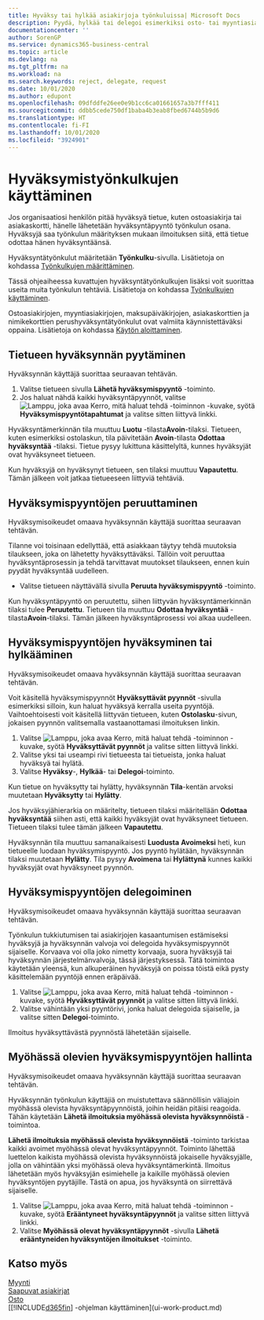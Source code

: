 ```yaml
---
title: Hyväksy tai hylkää asiakirjoja työnkuluissa| Microsoft Docs
description: Pyydä, hylkää tai delegoi esimerkiksi osto- tai myyntiasiakirjan hyväksyntä työnkulun osana.
documentationcenter: ''
author: SorenGP
ms.service: dynamics365-business-central
ms.topic: article
ms.devlang: na
ms.tgt_pltfrm: na
ms.workload: na
ms.search.keywords: reject, delegate, request
ms.date: 10/01/2020
ms.author: edupont
ms.openlocfilehash: 09dfddfe26ee0e9b1cc6ca01661657a3b7fff411
ms.sourcegitcommit: ddbb5cede750df1baba4b3eab8fbed6744b5b9d6
ms.translationtype: HT
ms.contentlocale: fi-FI
ms.lasthandoff: 10/01/2020
ms.locfileid: "3924901"
---
```

# <a name="use-approval-workflows"></a>Hyväksymistyönkulkujen käyttäminen
Jos organisaatiosi henkilön pitää hyväksyä tietue, kuten ostoasiakirja tai asiakaskortti, hänelle lähetetään hyväksyntäpyyntö työnkulun osana. Hyväksyjä saa työnkulun määrityksen mukaan ilmoituksen siitä, että tietue odottaa hänen hyväksyntäänsä.

Hyväksyntätyönkulut määritetään **Työnkulku**-sivulla. Lisätietoja on kohdassa [Työnkulkujen määrittäminen](across-set-up-workflows.md).

Tässä ohjeaiheessa kuvattujen hyväksyntätyönkulkujen lisäksi voit suorittaa useita muita työnkulun tehtäviä. Lisätietoja on kohdassa [Työnkulkujen käyttäminen](across-use-workflows.md).

Ostoasiakirjojen, myyntiasiakirjojen, maksupäiväkirjojen, asiakaskorttien ja nimikekorttien perushyväksyntätyönkulut ovat valmiita käynnistettäväksi oppaina. Lisätietoja on kohdassa [Käytön aloittaminen](product-get-started.md).

## <a name="to-request-approval-of-a-record"></a>Tietueen hyväksynnän pyytäminen
Hyväksynnän käyttäjä suorittaa seuraavan tehtävän.

1. Valitse tietueen sivulla **Lähetä hyväksymispyyntö** -toiminto.
2. Jos haluat nähdä kaikki hyväksyntäpyynnöt, valitse ![Lamppu, joka avaa Kerro, mitä haluat tehdä -toiminnon](media/ui-search/search_small.png "Kerro, mitä haluat tehdä") -kuvake, syötä **Hyväksymispyyntötapahtumat** ja valitse sitten liittyvä linkki.  

Hyväksyntämerkinnän tila muuttuu **Luotu** -tilasta**Avoin**-tilaksi. Tietueen, kuten esimerkiksi ostolaskun, tila päivitetään **Avoin**-tilasta **Odottaa hyväksyntää** -tilaksi. Tietue pysyy lukittuna käsittelyltä, kunnes hyväksyjät ovat hyväksyneet tietueen.

Kun hyväksyjä on hyväksynyt tietueen, sen tilaksi muuttuu **Vapautettu**. Tämän jälkeen voit jatkaa tietueeseen liittyviä tehtäviä.

## <a name="to-cancel-requests-for-approval"></a>Hyväksymispyyntöjen peruuttaminen
Hyväksymisoikeudet omaava hyväksynnän käyttäjä suorittaa seuraavan tehtävän.

Tilanne voi toisinaan edellyttää, että asiakkaan täytyy tehdä muutoksia tilaukseen, joka on lähetetty hyväksyttäväksi. Tällöin voit peruuttaa hyväksyntäprosessin ja tehdä tarvittavat muutokset tilaukseen, ennen kuin pyydät hyväksyntää uudelleen.

- Valitse tietueen näyttävällä sivulla **Peruuta hyväksymispyyntö** -toiminto.

Kun hyväksyntäpyyntö on peruutettu, siihen liittyvän hyväksyntämerkinnän tilaksi tulee **Peruutettu**. Tietueen tila muuttuu **Odottaa hyväksyntää** -tilasta**Avoin**-tilaksi. Tämän jälkeen hyväksyntäprosessi voi alkaa uudelleen.

## <a name="to-approve-or-reject-requests-for-approval"></a>Hyväksymispyyntöjen hyväksyminen tai hylkääminen
Hyväksymisoikeudet omaava hyväksynnän käyttäjä suorittaa seuraavan tehtävän.

Voit käsitellä hyväksymispyynnöt **Hyväksyttävät pyynnöt** -sivulla esimerkiksi silloin, kun haluat hyväksyä kerralla useita pyyntöjä. Vaihtoehtoisesti voit käsitellä liittyvän tietueen, kuten **Ostolasku**-sivun, jokaisen pyynnön valitsemalla vastaanottamasi ilmoituksen linkin.

1. Valitse ![Lamppu, joka avaa Kerro, mitä haluat tehdä -toiminnon](media/ui-search/search_small.png "Kerro, mitä haluat tehdä") -kuvake, syötä **Hyväksyttävät pyynnöt** ja valitse sitten liittyvä linkki.
2. Valitse yksi tai useampi rivi tietueesta tai tietueista, jonka haluat hyväksyä tai hylätä.
3. Valitse **Hyväksy**-, **Hylkää**- tai **Delegoi**-toiminto.

Kun tietue on hyväksytty tai hylätty, hyväksynnän **Tila**-kentän arvoksi muutetaan **Hyväksytty** tai **Hylätty**.

Jos hyväksyjähierarkia on määritelty, tietueen tilaksi määritellään **Odottaa hyväksyntää** siihen asti, että kaikki hyväksyjät ovat hyväksyneet tietueen. Tietueen tilaksi tulee tämän jälkeen **Vapautettu**.

Hyväksynnän tila muuttuu samanaikaisesti **Luodusta** **Avoimeksi** heti, kun tietueelle luodaan hyväksymispyyntö. Jos pyyntö hylätään, hyväksynnän tilaksi muutetaan **Hylätty**. Tila pysyy **Avoimena** tai **Hylättynä** kunnes kaikki hyväksyjät ovat hyväksyneet pyynnön.

## <a name="to-delegate-requests-for-approval"></a>Hyväksymispyyntöjen delegoiminen
Hyväksymisoikeudet omaava hyväksynnän käyttäjä suorittaa seuraavan tehtävän.

Työnkulun tukkiutumisen tai asiakirjojen kasaantumisen estämiseksi hyväksyjä ja hyväksynnän valvoja voi delegoida hyväksymispyynnöt sijaiselle. Korvaava voi olla joko nimetty korvaaja, suora hyväksyjä tai hyväksynnän järjestelmänvalvoja, tässä järjestyksessä. Tätä toimintoa käytetään yleensä, kun alkuperäinen hyväksyjä on poissa töistä eikä pysty käsittelemään pyyntöjä ennen eräpäivää.

1. Valitse ![Lamppu, joka avaa Kerro, mitä haluat tehdä -toiminnon](media/ui-search/search_small.png "Kerro, mitä haluat tehdä") -kuvake, syötä **Hyväksyttävät pyynnöt** ja valitse sitten liittyvä linkki.
2. Valitse vähintään yksi pyyntörivi, jonka haluat delegoida sijaiselle, ja valitse sitten **Delegoi**-toiminto.

Ilmoitus hyväksyttävästä pyynnöstä lähetetään sijaiselle.

## <a name="to-manage-overdue-approval-requests"></a>Myöhässä olevien hyväksymispyyntöjen hallinta
Hyväksymisoikeudet omaava hyväksynnän käyttäjä suorittaa seuraavan tehtävän.

Hyväksynnän työnkulun käyttäjiä on muistutettava säännöllisin väliajoin myöhässä olevista hyväksyntäpyynnöistä, joihin heidän pitäisi reagoida. Tähän käytetään **Lähetä ilmoituksia myöhässä olevista hyväksynnöistä** -toimintoa.

**Lähetä ilmoituksia myöhässä olevista hyväksynnöistä** -toiminto tarkistaa kaikki avoimet myöhässä olevat hyväksyntäpyynnöt. Toiminto lähettää luettelon kaikista myöhässä olevista hyväksynnöistä jokaiselle hyväksyjälle, jolla on vähintään yksi myöhässä oleva hyväksyntämerkintä. Ilmoitus lähetetään myös hyväksyjän esimiehelle ja kaikille myöhässä olevien hyväksyntöjen pyytäjille. Tästä on apua, jos hyväksyntä on siirrettävä sijaiselle.

1. Valitse ![Lamppu, joka avaa Kerro, mitä haluat tehdä -toiminnon](media/ui-search/search_small.png "Kerro, mitä haluat tehdä") -kuvake, syötä **Erääntyneet hyväksyntäpyynnöt** ja valitse sitten liittyvä linkki.
2. Valitse **Myöhässä olevat hyväksyntäpyynnöt** -sivulla **Lähetä erääntyneiden hyväksyntöjen ilmoitukset** -toiminto.

## <a name="see-also"></a>Katso myös
[Myynti](sales-manage-sales.md)    
[Saapuvat asiakirjat](across-income-documents.md)  
[Osto](purchasing-manage-purchasing.md)  
[[!INCLUDE[d365fin](includes/d365fin_md.md)] -ohjelman käyttäminen](ui-work-product.md)
